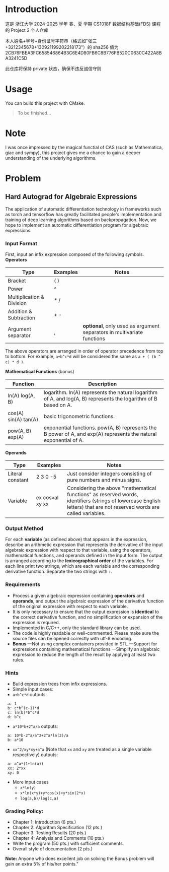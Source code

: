 # Introduction

这是 浙江大学 2024-2025 学年 春、夏 学期 CS1018F 数据结构基础(FDS) 课程的 Project 2 个人仓库

本人姓名+学号+身份证号字符串（格式如"张三+3212345678+130921199202218173"）的 sha256 值为 2CB76FBEA3FC658546864B3C6E4D80FB6C8B776FB520C0630C422A8BA3241C5D

此仓库将保持 private 状态，确保不违反诚信守则

# Usage

You can build this project with CMake.

> To be finished...

# Note

I was once impressed by the magical functial of CAS (such as Mathematica, giac and sympy), this project gives me a chance to gain a deeper understanding of the underlying algorithms.

# Problem

## Hard Autograd for Algebraic Expressions
The application of automatic differentiation technology in frameworks such as torch and tensorflow has greatly facilitated people's implementation and training of deep learning algorithms based on backpropagation. Now, we hope to implement an automatic differentiation program for algebraic expressions.

### Input Format
First, input an infix expression composed of the following symbols.
**Operators**

**Type** | **Examples** | **Notes**
---- | -------- | -----
Bracket | ( ) |
Power | ^     |
Multiplication & Division | * / |
Addition & Subtraction | + - |
Argument separator | , | **optional**, only used as argument separators in multivariate functions

The above operators are arranged in order of operator precedence from top to bottom. For example, ```a+b^c*d``` will be considered the same as ```a + ( (b ^ c) * d )```.

**Mathematical Functions** (bonus)

**Function** | **Description**
-------- | -----
ln(A) log(A, B) | logarithm.  ln(A) represents the natural logarithm of A, and log(A, B) represents the logarithm of B based on A.
cos(A) sin(A) tan(A) | basic trigonometric functions.
pow(A, B) exp(A) | exponential functions. pow(A, B) represents the B power of A, and exp(A) represents the natural exponential of A.

**Operands**

**Type** | **Examples** | **Notes**
---- | -------- | -----
Literal constant | 2 3 0 -5 | Just consider integers consisting of pure numbers and minus signs.
Variable | ex cosval xy xx | Considering the above \"mathematical functions\" as reserved words, identifiers (strings of lowercase English letters) that are not reserved words are called variables.

### Output Method

For each **variable** (as defined above) that appears in the expression, describe an arithmetic expression that represents the derivative of the input algebraic expression with respect to that variable, using the operators, mathematical functions, and operands defined in the input form.
The output is arranged according to the **lexicographical order** of the variables. For each line print two strings, which are each variable and the corresponding derivative function. Separate the two strings with ```:```.

### Requirements

- Process a given algebraic expression containing **operators** and **operands**, and output the algebraic expression of the derivative function of the original expression with respect to each variable.
- It is only necessary to ensure that the output expression is **identical** to the correct derivative function, and no simplification or expansion of the expression is required.
- Implemented in C/C++, only the standard library can be used.
- The code is highly readable or well-commented. Please make sure the source files can be opened correctly with utf-8 encoding.
- **Bonus**
—Not using complex containers provided in STL
—Support for expressions containing mathematical functions
—Simplify an algebraic expression to reduce the length of the result by applying at least two rules.

### Hints
- Build expression trees from infix expressions.
- Simple input cases:
 - ```a+b^c*d```
 outputs:
```
 a: 1
 b: c*b^(c-1)*d
 c: ln(b)*b^c*d
 d: b^c
```
 - ```a*10*b+2^a/a```
 outputs:
```
 a: 10*b-2^a/a^2+2^a*ln(2)/a
 b: a*10
```
 - ```xx^2/xy*xy+a^a``` (Note that ```xx``` and ```xy``` are treated as a single variable respectively)
 outputs:
```
 a: a^a*(1+ln(a))
 xx: 2*xx
 xy: 0
```
- More input cases
  - ```x*ln(y)```
  - ```x*ln(x*y)+y*cos(x)+y*sin(2*x)```
  - ```log(a,b)/log(c,a)```

### Grading Policy:
* Chapter 1: Introduction (6 pts.)
* Chapter 2: Algorithm Specification (12 pts.)
* Chapter 3: Testing Results (20 pts.)
* Chapter 4: Analysis and Comments (10 pts.)
* Write the program (50 pts.) with sufficient comments.
* Overall style of documentation (2 pts.)

**Note:** Anyone who does excellent job on solving the Bonus problem will gain an extra 5% of his/her points."
